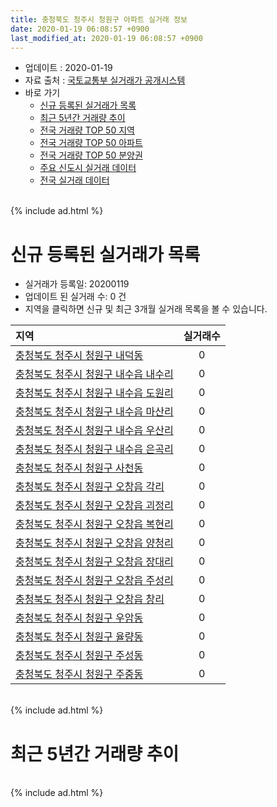 ```yaml
---
title: 충청북도 청주시 청원구 아파트 실거래 정보
date: 2020-01-19 06:08:57 +0900
last_modified_at: 2020-01-19 06:08:57 +0900
---
```


* 업데이트 : 2020-01-19
* 자료 출처 : [국토교통부 실거래가 공개시스템](http://rt.molit.go.kr)
* 바로 가기
    * [신규 등록된 실거래가 목록](#신규-등록된-실거래가-목록)
    * [최근 5년간 거래량 추이](#최근-5년간-거래량-추이)
    * [전국 거래량 TOP 50 지역](https://apt-info.github.io/apt-trade-info/최근-3개월-전국에서-가장-거래가-많이-발생한-지역)
    * [전국 거래량 TOP 50 아파트](https://apt-info.github.io/apt-trade-info/최근-3개월-전국에서-가장-거래가-많이-발생한-아파트)
    * [전국 거래량 TOP 50 분양권](https://apt-info.github.io/apt-trade-info/최근-3개월-전국에서-가장-거래가-많이-발생한-분양권)
    * [주요 신도시 실거래 데이터](https://apt-info.github.io/apt-trade-info/주요-신도시)
    * [전국 실거래 데이터](https://apt-info.github.io/apt-trade-info/전국)

<br>
{% include ad.html %}
<br>

# 신규 등록된 실거래가 목록
* 실거래가 등록일: 20200119
* 업데이트 된 실거래 수: 0 건
* 지역을 클릭하면 신규 및 최근 3개월 실거래 목록을 볼 수 있습니다.


|지역|실거래수|
|:---|:---:|
|[충청북도 청주시 청원구 내덕동](https://apt-info.github.io/apt-trade-info/충청북도-청주시-청원구-내덕동)|0|
|[충청북도 청주시 청원구 내수읍 내수리](https://apt-info.github.io/apt-trade-info/충청북도-청주시-청원구-내수읍-내수리)|0|
|[충청북도 청주시 청원구 내수읍 도원리](https://apt-info.github.io/apt-trade-info/충청북도-청주시-청원구-내수읍-도원리)|0|
|[충청북도 청주시 청원구 내수읍 마산리](https://apt-info.github.io/apt-trade-info/충청북도-청주시-청원구-내수읍-마산리)|0|
|[충청북도 청주시 청원구 내수읍 우산리](https://apt-info.github.io/apt-trade-info/충청북도-청주시-청원구-내수읍-우산리)|0|
|[충청북도 청주시 청원구 내수읍 은곡리](https://apt-info.github.io/apt-trade-info/충청북도-청주시-청원구-내수읍-은곡리)|0|
|[충청북도 청주시 청원구 사천동](https://apt-info.github.io/apt-trade-info/충청북도-청주시-청원구-사천동)|0|
|[충청북도 청주시 청원구 오창읍 각리](https://apt-info.github.io/apt-trade-info/충청북도-청주시-청원구-오창읍-각리)|0|
|[충청북도 청주시 청원구 오창읍 괴정리](https://apt-info.github.io/apt-trade-info/충청북도-청주시-청원구-오창읍-괴정리)|0|
|[충청북도 청주시 청원구 오창읍 복현리](https://apt-info.github.io/apt-trade-info/충청북도-청주시-청원구-오창읍-복현리)|0|
|[충청북도 청주시 청원구 오창읍 양청리](https://apt-info.github.io/apt-trade-info/충청북도-청주시-청원구-오창읍-양청리)|0|
|[충청북도 청주시 청원구 오창읍 장대리](https://apt-info.github.io/apt-trade-info/충청북도-청주시-청원구-오창읍-장대리)|0|
|[충청북도 청주시 청원구 오창읍 주성리](https://apt-info.github.io/apt-trade-info/충청북도-청주시-청원구-오창읍-주성리)|0|
|[충청북도 청주시 청원구 오창읍 창리](https://apt-info.github.io/apt-trade-info/충청북도-청주시-청원구-오창읍-창리)|0|
|[충청북도 청주시 청원구 우암동](https://apt-info.github.io/apt-trade-info/충청북도-청주시-청원구-우암동)|0|
|[충청북도 청주시 청원구 율량동](https://apt-info.github.io/apt-trade-info/충청북도-청주시-청원구-율량동)|0|
|[충청북도 청주시 청원구 주성동](https://apt-info.github.io/apt-trade-info/충청북도-청주시-청원구-주성동)|0|
|[충청북도 청주시 청원구 주중동](https://apt-info.github.io/apt-trade-info/충청북도-청주시-청원구-주중동)|0|


<br>
{% include ad.html %}
<br>

# 최근 5년간 거래량 추이


<div style="width:100%;">
    <canvas id="deal_progress" height="200"></canvas>
</div>

<script>
new Chart(document.getElementById("deal_progress"), {
    type: 'line',
    data: {
        labels: ['201501','201502','201503','201504','201505','201506','201507','201508','201509','201510','201511','201512','201601','201602','201603','201604','201605','201606','201607','201608','201609','201610','201611','201612','201701','201702','201703','201704','201705','201706','201707','201708','201709','201710','201711','201712','201801','201802','201803','201804','201805','201806','201807','201808','201809','201810','201811','201812','201901','201902','201903','201904','201905','201906','201907','201908','201909','201910','201911','201912','202001'],
        datasets: [{
            label: '매매',
            pointRadius: 1,
            data: [194, 195, 282, 229, 140, 170, 173, 166, 170, 172, 125, 119, 124, 151, 207, 146, 142, 166, 172, 171, 152, 232, 169, 185, 140, 168, 241, 156, 199, 208, 165, 182, 164, 151, 182, 155, 232, 202, 418, 194, 159, 230, 217, 186, 246, 417, 221, 170, 171, 172, 157, 170, 150, 144, 165, 160, 244, 252, 295, 297, 63],
            borderColor: "rgba(255, 201, 14, 1)",
            backgroundColor: "rgba(255, 201, 14, 0.5)",
            fill: false,
            lineTension: 0
        },{
            label: '전월세',
            pointRadius: 1,
            data: [192, 194, 277, 212, 164, 172, 163, 193, 174, 202, 218, 242, 241, 230, 297, 257, 226, 225, 209, 219, 234, 319, 242, 299, 223, 257, 301, 249, 210, 205, 218, 225, 245, 260, 248, 278, 286, 262, 344, 289, 235, 236, 269, 316, 323, 374, 378, 322, 331, 315, 375, 310, 274, 222, 248, 275, 295, 325, 308, 343, 94],
            borderColor: "rgba(0, 141, 185, 1)",
            backgroundColor: "rgba(0, 141, 185, 0.5)",
            fill: false,
            lineTension: 0
        }
        ]
    },
    options: {
        responsive: true,
        title: {
            display: false
        },
        tooltips: {
            mode: 'index',
            intersect: false
        },
        hover: {
            mode: 'nearest',
            intersect: true
        },
        scales: {
            xAxes: [{
                display: true,
                scaleLabel: {
                    display: true,
                    labelString: '년/월'
                }
            }],
            yAxes: [{
                display: true,
                ticks: {
                    suggestedMin: 0,
                },
                scaleLabel: {
                    display: true,
                    labelString: '실거래 수'
                }
            }]
        }
    }
});

</script>


<br>
{% include ad.html %}
<br>

